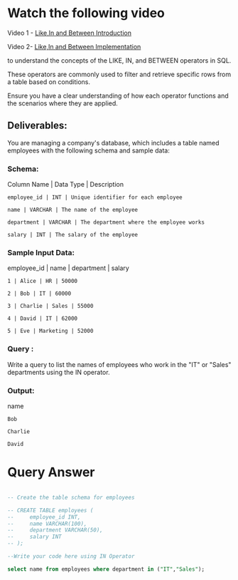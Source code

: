 # Watch the following video

Video 1 - [Like,In and Between Introduction](https://www.loom.com/share/6450e1277d1440958c70c503e0d0bee7?sid=dcee9299-db48-4f57-ae25-9988c533b98a)

Video 2- [Like,In and Between Implementation](https://www.loom.com/share/e3ecdedd3dac4336b2b11ced4b44a5c3?sid=4460dcd0-11e6-492c-aa0e-0ed22d2132e3)

to understand the concepts of the LIKE, IN, and BETWEEN operators in SQL.

These operators are commonly used to filter and retrieve specific rows from a table based on conditions.

Ensure you have a clear understanding of how each operator functions and the scenarios where they are applied.

## Deliverables:

You are managing a company's database, which includes a table named employees with the following schema and sample data:

### Schema:

Column Name | Data Type | Description

    employee_id | INT | Unique identifier for each employee

    name | VARCHAR | The name of the employee

    department | VARCHAR | The department where the employee works

    salary | INT | The salary of the employee

### Sample Input Data:

employee_id | name | department | salary

    1 | Alice | HR | 50000

    2 | Bob | IT | 60000

    3 | Charlie | Sales | 55000

    4 | David | IT | 62000

    5 | Eve | Marketing | 52000

### Query :

Write a query to list the names of employees who work in the "IT" or "Sales" departments using the IN operator.

### Output:

name

    Bob

    Charlie

    David

# Query Answer

```sql

-- Create the table schema for employees

-- CREATE TABLE employees (
--     employee_id INT,
--     name VARCHAR(100),
--     department VARCHAR(50),
--     salary INT
-- );

--Write your code here using IN Operator

select name from employees where department in ("IT","Sales");
```
